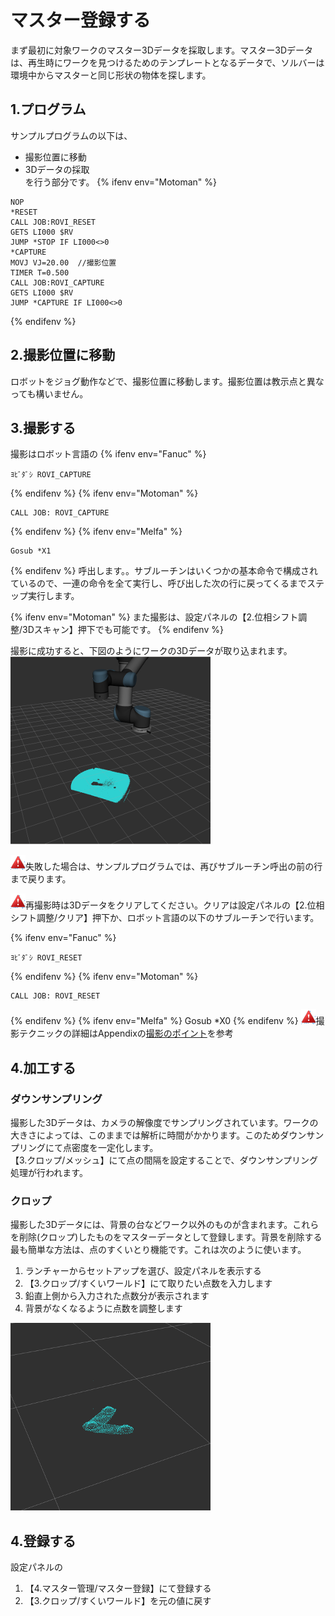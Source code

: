 # マスター登録する  
まず最初に対象ワークのマスター3Dデータを採取します。マスター3Dデータは、再生時にワークを見つけるためのテンプレートとなるデータで、ソルバーは環境中からマスターと同じ形状の物体を探します。

## 1.プログラム  
サンプルプログラムの以下は、
- 撮影位置に移動
- 3Dデータの採取  
を行う部分です。
{% ifenv env="Motoman" %}
~~~
NOP
*RESET
CALL JOB:ROVI_RESET
GETS LI000 $RV
JUMP *STOP IF LI000<>0
*CAPTURE
MOVJ VJ=20.00  //撮影位置
TIMER T=0.500
CALL JOB:ROVI_CAPTURE
GETS LI000 $RV
JUMP *CAPTURE IF LI000<>0
~~~
{% endifenv %}

## 2.撮影位置に移動  
ロボットをジョグ動作などで、撮影位置に移動します。撮影位置は教示点と異なっても構いません。

## 3.撮影する  
撮影はロボット言語の
{% ifenv env="Fanuc" %}
~~~
ﾖﾋﾞﾀﾞｼ ROVI_CAPTURE
~~~
{% endifenv %}
{% ifenv env="Motoman" %}
~~~
CALL JOB: ROVI_CAPTURE
~~~
{% endifenv %}
{% ifenv env="Melfa" %}
~~~
Gosub *X1
~~~
{% endifenv %}
呼出します。。サブルーチンはいくつかの基本命令で構成されているので、一連の命令を全て実行し、呼び出した次の行に戻ってくるまでステップ実行します。

{% ifenv env="Motoman" %}
また撮影は、設定パネルの【2.位相シフト調整/3Dスキャン】押下でも可能です。
{% endifenv %}

撮影に成功すると、下図のようにワークの3Dデータが取り込まれます。
![Capture](img/tp2.png)

![Watch out](img/watch.png)失敗した場合は、サンプルプログラムでは、再びサブルーチン呼出の前の行まで戻ります。

![Watch out](img/watch.png)再撮影時は3Dデータをクリアしてください。クリアは設定パネルの【2.位相シフト調整/クリア】押下か、ロボット言語の以下のサブルーチンで行います。

{% ifenv env="Fanuc" %}
~~~
ﾖﾋﾞﾀﾞｼ ROVI_RESET
~~~
{% endifenv %}
{% ifenv env="Motoman" %}
~~~
CALL JOB: ROVI_RESET
~~~
{% endifenv %}
{% ifenv env="Melfa" %}
Gosub *X0
{% endifenv %}
![Watch out](img/watch.png)撮影テクニックの詳細はAppendixの[撮影のポイント](HackCapture.md)を参考

## 4.加工する  
### ダウンサンプリング
撮影した3Dデータは、カメラの解像度でサンプリングされています。ワークの大きさによっては、このままでは解析に時間がかかります。このためダウンサンプリングにて点密度を一定化します。  
【3.クロップ/メッシュ】にて点の間隔を設定することで、ダウンサンプリング処理が行われます。
### クロップ  
撮影した3Dデータには、背景の台などワーク以外のものが含まれます。これらを削除(クロップ)したものをマスターデータとして登録します。背景を削除する最も簡単な方法は、点のすくいとり機能です。これは次のように使います。
1. ランチャーからセットアップを選び、設定パネルを表示する
2. 【3.クロップ/すくいワールド】にて取りたい点数を入力します
3. 鉛直上側から入力された点数分が表示されます
4. 背景がなくなるように点数を調整します

![Capture](img/tp3.png)

## 4.登録する  
設定パネルの
1. 【4.マスター管理/マスター登録】にて登録する
2. 【3.クロップ/すくいワールド】を元の値に戻す

